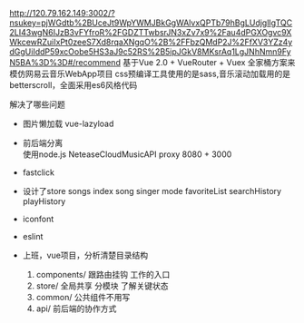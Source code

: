 http://120.79.162.149:3002/?nsukey=pjWGdtb%2BUceJt9WpYWMJBkGgWAlvxQPTb79hBgLUdjglIgTQC2LI43wgN6IJzB3vFYfroR%2FGDZTTwbsrJN3xZv7x9%2Fau4dPGXOgvc9XWkcewRZuiIxPt0zeeS7Xd8rqaXNgqO%2B%2FFbzQMdP2J%2FfXV3YZz4ydGgUiIddP59xcOobe5HS3aJ9c52RS%2B5ipJGkV8MKsrAq1LgJNhNmn9FyN5BA%3D%3D#/recommend
基于Vue 2.0 + VueRouter + Vuex 全家桶方案来模仿网易云音乐WebApp项目 css预编译工具使用的是sass,音乐滚动加载用的是betterscroll，全面采用es6风格代码

解决了哪些问题
- 图片懒加载  vue-lazyload
- 前后端分离  
  使用node.js NeteaseCloudMusicAPI proxy 8080 + 3000
- fastclick
- 设计了store
  songs index song singer mode favoriteList searchHistory playHistory
- iconfont
- eslint

- 上班，vue项目，分析清楚目录结构
  1. components/ 跟路由挂钩 工作的入口
  2. store/ 全局共享 分模块 了解关键状态
  3. common/ 公共组件不用写
  4. api/ 前后端的协作方式
